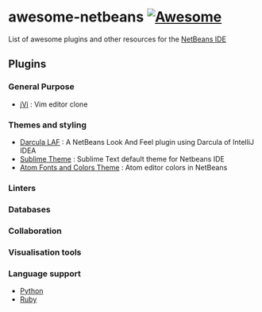 # awesome-netbeans [![Awesome](https://cdn.rawgit.com/sindresorhus/awesome/d7305f38d29fed78fa85652e3a63e154dd8e8829/media/badge.svg)](https://github.com/sindresorhus/awesome)

List of awesome plugins and other resources for the [NetBeans IDE](https://netbeans.org)

## Plugins

### General Purpose
* [jVi](http://plugins.netbeans.org/plugin/2802/jvi-vi-vim-editor-clone) : Vim editor clone

### Themes and styling
* [Darcula LAF](http://plugins.netbeans.org/plugin/62424/darcula-laf-for-netbeans) : A NetBeans Look And Feel plugin using Darcula of IntelliJ IDEA
* [Sublime Theme](http://plugins.netbeans.org/plugin/51424/sublime-theme) :  Sublime Text default theme for Netbeans IDE
* [Atom Fonts and Colors Theme](http://plugins.netbeans.org/plugin/58808/atom-fonts-and-colors-theme) : Atom editor colors in NetBeans

### Linters

### Databases

### Collaboration

### Visualisation tools

### Language support
* [Python](http://plugins.netbeans.org/plugin/61688/?show=true)
* [Ruby](http://plugins.netbeans.org/plugin/38549/ruby-and-rails)
